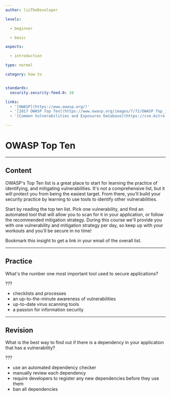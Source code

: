 ```yaml
---
author: lizTheDeveloper

levels:

  - beginner

  - basic

aspects:

  - introduction

type: normal

category: how to


standards:
  security.security-feed.0: 10

links:
  - '[OWASP](https://www.owasp.org/)'
  - '[2017 OWASP Top Ten](https://www.owasp.org/images/7/72/OWASP_Top_10-2017_%28en%29.pdf.pdf)'
  - '[Common Vulnerabilities and Exposures Database](https://cve.mitre.org/)'

---
```


# OWASP Top Ten

---
## Content

OWASP's Top Ten list is a great place to start for learning the practice of identifying, and mitigating vulnerabilities. It's not a comprehensive list, but it will protect you from being the easiest target. From there, you'll build your security practice by learning to use tools to identify other vulnerabilities.

Start by reading the top ten list. Pick one vulnerability, and find an automated tool that will allow you to scan for it in your application, or follow the recommended mitigation strategy. During this course we'll provide you with one vulnerability and mitigation strategy per day, so keep up with your workouts and you'll be secure in no time!

Bookmark this insight to get a link in your email of the overall list.
 
---
## Practice

What's the number one most important tool used to secure applications?

???

* checklists and processes
* an up-to-the-minute awareness of vulnerabilities
* up-to-date virus scanning tools
* a passion for information security

---
## Revision

What is the best way to find out if there is a dependency in your application that has a vulnerability?

???

* use an automated dependency checker
* manually review each dependency
* require developers to register any new dependencies before they use them
* ban all dependencies
